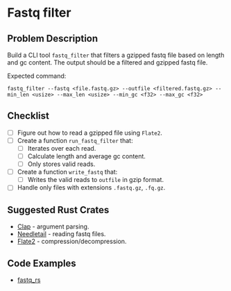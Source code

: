 # Fastq filter
## Problem Description
Build a CLI tool `fastq_filter` that filters a gzipped fastq file based on length and gc content. The output should be a filtered and gzipped fastq file.

Expected command:<br>

`fastq_filter --fastq <file.fastq.gz> --outfile <filtered.fastq.gz> --min_len <usize> --max_len <usize> --min_gc <f32> --max_gc <f32>`


## Checklist
- [ ] Figure out how to read a gzipped file using `Flate2`.
- [ ] Create a function `run_fastq_filter` that:
    - [ ] Iterates over each read.
    - [ ] Calculate length and average gc content.
    - [ ] Only stores valid reads.
- [ ] Create a function `write_fastq` that:
    - [ ] Writes the valid reads to `outfile` in gzip format.
- [ ] Handle only files with extensions `.fastq.gz`, `.fq.gz`.

## Suggested Rust Crates
- [Clap](https://docs.rs/clap/latest/clap/) - argument parsing.
- [Needletail](https://docs.rs/needletail/latest/needletail/) - reading fastq files.
- [Flate2](https://docs.rs/flate2/latest/flate2/) - compression/decompression.


## Code Examples
- [fastq_rs](https://github.com/OscarAspelin95/fastq_rs)
